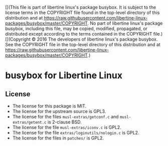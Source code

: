 [](This file is part of libertine linux's package busybox. It is subject to the license terms in the COPYRIGHT file found in the top-level directory of this distribution and at https://raw.githubusercontent.com/libertine-linux-packages/busybox/master/COPYRIGHT. No part of libertine linux's package busybox, including this file, may be copied, modified, propagated, or distributed except according to the terms contained in the COPYRIGHT file.)
[](Copyright © 2016 The developers of libertine linux's package busybox. See the COPYRIGHT file in the top-level directory of this distribution and at https://raw.githubusercontent.com/libertine-linux-packages/busybox/master/COPYRIGHT.)

# busybox for Libertine Linux

## License

* The license for this package is MIT.
* The license for the upstream source is GPL3.
* The license for the files `musl-extras/getconf.c` and `musl-extras/getent.c` is 2-clause BSD.
* The license for the file `musl-extras/iconv.c` is GPL2.
* The license for the file `extras/loginutils/nologin.c` is GPL2.
* The license for the files in `patches/` is GPL2.
